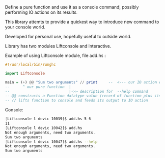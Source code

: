 Define a pure function and use it as a console command, possibly performing IO actions on its results.

This library attemts to provide a quickest way to introduce new command to your console world.

Developed for personal use, hopefully useful to outside world.

Library has two modules Liftconsole and Interactive.

Example of using Liftconsole module, file add.hs : 
```haskell
#!/usr/local/bin/runghc 

import Liftconsole

main = (+) @@ "Sum two arguments" // print     --  <--- our IO action on the result of (+) function.
--      ^ our pure function  |
--                           |->> description for  --help command
-- @@ constructs a Function datatype value (record of function plus its description) for two argument functions
-- // lifts function to console and feeds its output to IO action

```
Console:
```bash
[Liftconsole l devic 10039]$ add.hs 5 6
11
[Liftconsole l devic 10042]$ add.hs
Not enough arguments, need two arguments.
Sum two arguments
[Liftconsole l devic 10047]$ add.hs --help
Not enough arguments, need two arguments.
Sum two arguments
```

